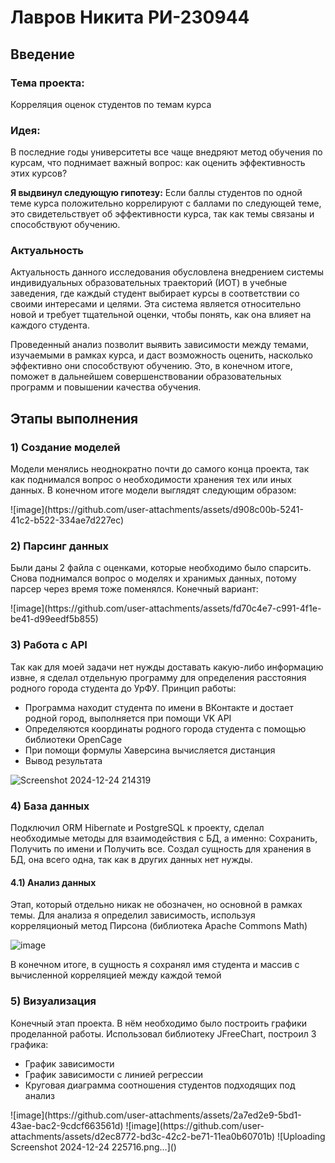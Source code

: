 <H1>Лавров Никита РИ-230944</H1>
<h2>Введение</h2>
<h3>Тема проекта:</h3>
<p>Корреляция оценок студентов по темам курса</p>
<h3>Идея:</h3>
<p>В последние годы университеты все чаще внедряют метод обучения по курсам, что поднимает важный вопрос: как оценить эффективность этих курсов?</p>
<p><b>Я выдвинул следующую гипотезу:</b> Если баллы студентов по одной теме курса положительно коррелируют с баллами по следующей теме, это свидетельствует об эффективности курса, так как темы связаны и способствуют обучению.</p>
<h3>Актуальность</h3>
<p>Актуальность данного исследования обусловлена внедрением системы индивидуальных образовательных траекторий (ИОТ) в учебные заведения, где каждый студент выбирает курсы в соответствии со своими интересами и целями. Эта система является относительно новой и требует тщательной оценки, чтобы понять, как она влияет на каждого студента.</p>
<p>Проведенный анализ позволит выявить зависимости между темами, изучаемыми в рамках курса, и даст возможность оценить, насколько эффективно они способствуют обучению. Это, в конечном итоге, поможет в дальнейшем совершенствовании образовательных программ и повышении качества обучения.</p>

<h2>Этапы выполнения</h2>
<h3>1) Создание моделей</h3>
<p>Модели менялись неоднократно почти до самого конца проекта, так как поднимался вопрос о необходимости хранения тех или иных данных. В конечном итоге модели выглядят следующим образом:</p>
![image](https://github.com/user-attachments/assets/d908c00b-5241-41c2-b522-334ae7d227ec)

<h3>2) Парсинг данных</h3>
<p>Были даны 2 файла с оценками, которые необходимо было спарсить. Снова поднимался вопрос о моделях и хранимых данных, потому парсер через время тоже поменялся. Конечный вариант:</p>
![image](https://github.com/user-attachments/assets/fd70c4e7-c991-4f1e-be41-d99eedf5b855)

<h3>3) Работа с API</h3>
<p>Так как для моей задачи нет нужды доставать какую-либо информацию извне, я сделал отдельную программу для определения расстояния родного города студента до УрФУ. Принцип работы: 
<ul>
  <li>Программа находит студента по имени в ВКонтакте и достает родной город, выполняется при помощи VK API</li>
  <li>Определяются координаты родного города студента с помощью библиотеки OpenCage</li>
  <li>При помощи формулы Хаверсина вычисляется дистанция</li>
  <li>Вывод результата</li>
</ul>
</p>

![Screenshot 2024-12-24 214319](https://github.com/user-attachments/assets/4c523e59-7340-4331-8c34-dcdf7736349d)


<h3>4) База данных</h3>
<p>Подключил ORM Hibernate и PostgreSQL к проекту, сделал необходимые методы для взаимодействия с БД, а именно: Сохранить, Получить по имени и Получить все. Создал сущность для хранения в БД, она всего одна, так как в других данных нет нужды.</p>
<h4>4.1) Анализ данных</h4>
<p>Этап, который отдельно никак не обозначен, но основной в рамках темы. Для анализа я определил зависимость, используя корреляционый метод Пирсона (библиотека Apache Commons Math)</p>

![image](https://github.com/user-attachments/assets/fd69066e-502e-47cf-ab29-8505b48e5c02)

<p>В конечном итоге, в сущность я сохранял имя студента и массив с вычисленной корреляцией между каждой темой</p>

<h3>5) Визуализация</h5>
<p>Конечный этап проекта. В нём необходимо было построить графики проделанной работы. Использовал библиотеку JFreeChart, построил 3 графика:
<ul>
  <li>График зависимости</li>
  <li>График зависимости с линией регрессии</li>
  <li>Круговая диаграмма соотношения студентов подходящих под анализ</li>
</ul>
</p>
![image](https://github.com/user-attachments/assets/2a7ed2e9-5bd1-43ae-bac2-9cdcf663561d)
![image](https://github.com/user-attachments/assets/d2ec8772-bd3c-42c2-be71-11ea0b60701b)
![Uploading Screenshot 2024-12-24 225716.png…]()
